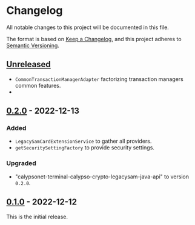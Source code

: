# Changelog
All notable changes to this project will be documented in this file.

The format is based on [Keep a Changelog](https://keepachangelog.com/en/1.0.0/),
and this project adheres to [Semantic Versioning](https://semver.org/spec/v2.0.0.html).

## [Unreleased]
- `CommonTransactionManagerAdapter` factorizing transaction managers common features.
- 

## [0.2.0] - 2022-12-13
### Added
- `LegacySamCardExtensionService` to gather all providers.
- `getSecuritySettingFactory` to provide security settings.
### Upgraded
- "calypsonet-terminal-calypso-crypto-legacysam-java-api" to version `0.2.0`.

## [0.1.0] - 2022-12-12
This is the initial release.

[unreleased]: https://github.com/eclipse/keyple-card-calypso-crypto-legacysam-java-lib/compare/0.2.0...HEAD
[0.2.0]: https://github.com/eclipse/keyple-card-calypso-crypto-legacysam-java-lib/compare/0.1.0...0.2.0
[0.1.0]: https://github.com/eclipse/keyple-card-calypso-crypto-legacysam-java-lib/releases/tag/0.1.0